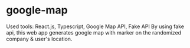# google-map
Used tools: React.js, Typescript, Google Map API, Fake API
By using fake api, this web app generates google map with marker on the randomized company &amp; user's location. 
